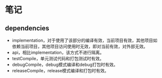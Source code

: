 # 笔记

## dependencies
- implementation，对于使用了该部分的编译有效，当前项目有效，其他项目如依赖当前项目，其他项目访问使用时无效，即对当前有效，对外部无效。
- api，相比implementation，该方式不进行隔离。
- testCompile，单元测试代码和打包测试时有效。
- debugCompile，debug模式编译和debug打包时有效。
- releaseCompile，release模式编译和打包时有效。